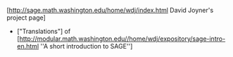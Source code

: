 [http://sage.math.washington.edu/home/wdj/index.html David Joyner's project page]

 * ["Translations"] of [http://modular.math.washington.edu//home/wdj/expository/sage-intro-en.html ''A short introduction to SAGE'']
